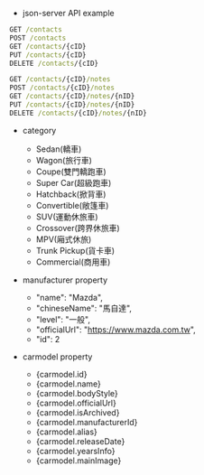 
- json-server API example

```cmd
GET /contacts
POST /contacts
GET /contacts/{cID}
PUT /contacts/{cID}
DELETE /contacts/{cID}

GET /contacts/{cID}/notes
POST /contacts/{cID}/notes
GET /contacts/{cID}/notes/{nID}
PUT /contacts/{cID}/notes/{nID}
DELETE /contacts/{cID}/notes/{nID}
```

- category
  - Sedan(轎車)
  - Wagon(旅行車)
  - Coupe(雙門轎跑車)
  - Super Car(超級跑車)
  - Hatchback(掀背車)
  - Convertible(敞篷車)
  - SUV(運動休旅車)
  - Crossover(跨界休旅車)
  - MPV(廂式休旅)
  - Trunk Pickup(貨卡車)
  - Commercial(商用車)

- manufacturer property
  - "name": "Mazda",
  - "chineseName": "馬自達",
  - "level": "一般",
  - "officialUrl": "https://www.mazda.com.tw",
  - "id": 2


- carmodel property
  - {carmodel.id}
  - {carmodel.name}
  - {carmodel.bodyStyle}
  - {carmodel.officialUrl}
  - {carmodel.isArchived}
  - {carmodel.manufacturerId}
  - {carmodel.alias}
  - {carmodel.releaseDate}
  - {carmodel.yearsInfo}
  - {carmodel.mainImage} 